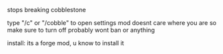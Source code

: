 stops breaking cobblestone

type "/c" or "/cobble" to open settings
mod doesnt care where you are so make sure to turn off
probably wont ban or anything


install: 
its a forge mod, u know to install it
